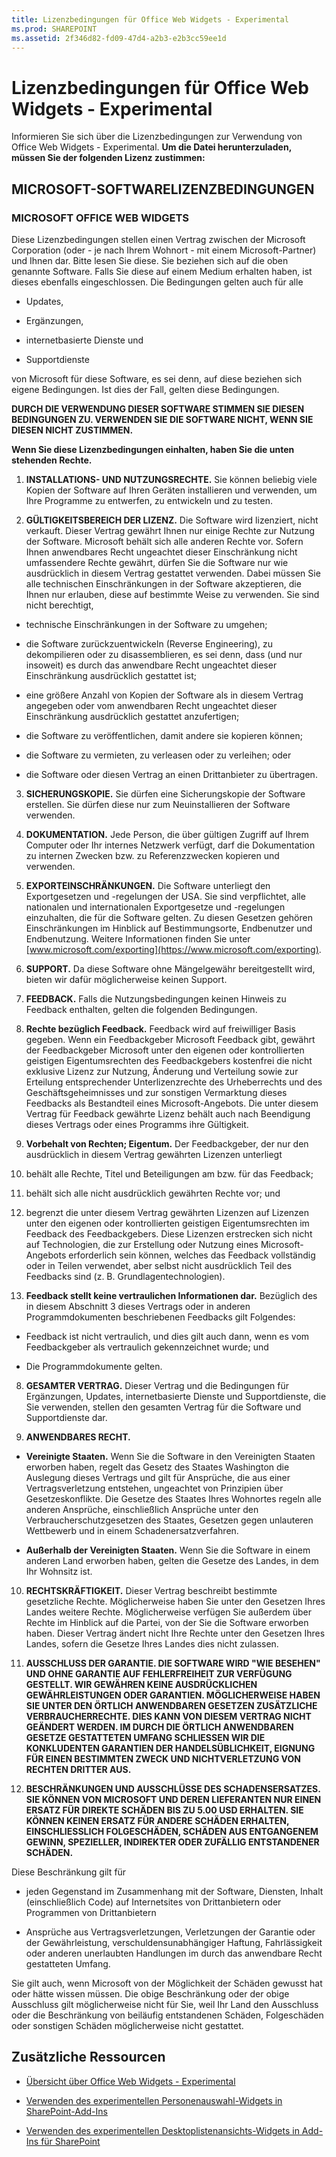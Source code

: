 ```yaml
---
title: Lizenzbedingungen für Office Web Widgets - Experimental
ms.prod: SHAREPOINT
ms.assetid: 2f346d82-fd09-47d4-a2b3-e2b3cc59ee1d
---
```



# Lizenzbedingungen für Office Web Widgets - Experimental
Informieren Sie sich über die Lizenzbedingungen zur Verwendung von Office Web Widgets - Experimental.
 **Um die Datei herunterzuladen, müssen Sie der folgenden Lizenz zustimmen:**
  
    
    


## MICROSOFT-SOFTWARELIZENZBEDINGUNGEN


### MICROSOFT OFFICE WEB WIDGETS

Diese Lizenzbedingungen stellen einen Vertrag zwischen der Microsoft Corporation (oder - je nach Ihrem Wohnort - mit einem Microsoft-Partner) und Ihnen dar. Bitte lesen Sie diese. Sie beziehen sich auf die oben genannte Software. Falls Sie diese auf einem Medium erhalten haben, ist dieses ebenfalls eingeschlossen. Die Bedingungen gelten auch für alle
  
    
    

- Updates,
    
  
- Ergänzungen,
    
  
- internetbasierte Dienste und
    
  
- Supportdienste
    
  
von Microsoft für diese Software, es sei denn, auf diese beziehen sich eigene Bedingungen. Ist dies der Fall, gelten diese Bedingungen.
  
    
    
 **DURCH DIE VERWENDUNG DIESER SOFTWARE STIMMEN SIE DIESEN BEDINGUNGEN ZU. VERWENDEN SIE DIE SOFTWARE NICHT, WENN SIE DIESEN NICHT ZUSTIMMEN.**
  
    
    
 **Wenn Sie diese Lizenzbedingungen einhalten, haben Sie die unten stehenden Rechte.**
  
    
    

1. **INSTALLATIONS- UND NUTZUNGSRECHTE.** Sie können beliebig viele Kopien der Software auf Ihren Geräten installieren und verwenden, um Ihre Programme zu entwerfen, zu entwickeln und zu testen.
    
  
2. **GÜLTIGKEITSBEREICH DER LIZENZ.** Die Software wird lizenziert, nicht verkauft. Dieser Vertrag gewährt Ihnen nur einige Rechte zur Nutzung der Software. Microsoft behält sich alle anderen Rechte vor. Sofern Ihnen anwendbares Recht ungeachtet dieser Einschränkung nicht umfassendere Rechte gewährt, dürfen Sie die Software nur wie ausdrücklich in diesem Vertrag gestattet verwenden. Dabei müssen Sie alle technischen Einschränkungen in der Software akzeptieren, die Ihnen nur erlauben, diese auf bestimmte Weise zu verwenden. Sie sind nicht berechtigt,
    
  - technische Einschränkungen in der Software zu umgehen;
    
  
  - die Software zurückzuentwickeln (Reverse Engineering), zu dekompilieren oder zu disassemblieren, es sei denn, dass (und nur insoweit) es durch das anwendbare Recht ungeachtet dieser Einschränkung ausdrücklich gestattet ist;
    
  
  - eine größere Anzahl von Kopien der Software als in diesem Vertrag angegeben oder vom anwendbaren Recht ungeachtet dieser Einschränkung ausdrücklich gestattet anzufertigen;
    
  
  - die Software zu veröffentlichen, damit andere sie kopieren können;
    
  
  - die Software zu vermieten, zu verleasen oder zu verleihen; oder
    
  
  - die Software oder diesen Vertrag an einen Drittanbieter zu übertragen.
    
  
3. **SICHERUNGSKOPIE.** Sie dürfen eine Sicherungskopie der Software erstellen. Sie dürfen diese nur zum Neuinstallieren der Software verwenden.
    
  
4. **DOKUMENTATION.** Jede Person, die über gültigen Zugriff auf Ihrem Computer oder Ihr internes Netzwerk verfügt, darf die Dokumentation zu internen Zwecken bzw. zu Referenzzwecken kopieren und verwenden.
    
  
5. **EXPORTEINSCHRÄNKUNGEN.** Die Software unterliegt den Exportgesetzen und -regelungen der USA. Sie sind verpflichtet, alle nationalen und internationalen Exportgesetze und -regelungen einzuhalten, die für die Software gelten. Zu diesen Gesetzen gehören Einschränkungen im Hinblick auf Bestimmungsorte, Endbenutzer und Endbenutzung. Weitere Informationen finden Sie unter [www.microsoft.com/exporting](https://www.microsoft.com/exporting).
    
  
6. **SUPPORT.** Da diese Software ohne Mängelgewähr bereitgestellt wird, bieten wir dafür möglicherweise keinen Support.
    
  
7. **FEEDBACK.** Falls die Nutzungsbedingungen keinen Hinweis zu Feedback enthalten, gelten die folgenden Bedingungen.
    
1. **Rechte bezüglich Feedback.** Feedback wird auf freiwilliger Basis gegeben. Wenn ein Feedbackgeber Microsoft Feedback gibt, gewährt der Feedbackgeber Microsoft unter den eigenen oder kontrollierten geistigen Eigentumsrechten des Feedbackgebers kostenfrei die nicht exklusive Lizenz zur Nutzung, Änderung und Verteilung sowie zur Erteilung entsprechender Unterlizenzrechte des Urheberrechts und des Geschäftsgeheimnisses und zur sonstigen Vermarktung dieses Feedbacks als Bestandteil eines Microsoft-Angebots. Die unter diesem Vertrag für Feedback gewährte Lizenz behält auch nach Beendigung dieses Vertrags oder eines Programms ihre Gültigkeit.
    
  
2. **Vorbehalt von Rechten; Eigentum.** Der Feedbackgeber, der nur den ausdrücklich in diesem Vertrag gewährten Lizenzen unterliegt
    
1. behält alle Rechte, Titel und Beteiligungen am bzw. für das Feedback;
    
  
2. behält sich alle nicht ausdrücklich gewährten Rechte vor; und
    
  
3. begrenzt die unter diesem Vertrag gewährten Lizenzen auf Lizenzen unter den eigenen oder kontrollierten geistigen Eigentumsrechten im Feedback des Feedbackgebers. Diese Lizenzen erstrecken sich nicht auf Technologien, die zur Erstellung oder Nutzung eines Microsoft-Angebots erforderlich sein können, welches das Feedback vollständig oder in Teilen verwendet, aber selbst nicht ausdrücklich Teil des Feedbacks sind (z. B. Grundlagentechnologien).
    
  
3. **Feedback stellt keine vertraulichen Informationen dar.** Bezüglich des in diesem Abschnitt 3 dieses Vertrags oder in anderen Programmdokumenten beschriebenen Feedbacks gilt Folgendes:
    
  - Feedback ist nicht vertraulich, und dies gilt auch dann, wenn es vom Feedbackgeber als vertraulich gekennzeichnet wurde; und
    
  
  - Die Programmdokumente gelten.
    
  
8. **GESAMTER VERTRAG.** Dieser Vertrag und die Bedingungen für Ergänzungen, Updates, internetbasierte Dienste und Supportdienste, die Sie verwenden, stellen den gesamten Vertrag für die Software und Supportdienste dar.
    
  
9. **ANWENDBARES RECHT.**
    
  - **Vereinigte Staaten.** Wenn Sie die Software in den Vereinigten Staaten erworben haben, regelt das Gesetz des Staates Washington die Auslegung dieses Vertrags und gilt für Ansprüche, die aus einer Vertragsverletzung entstehen, ungeachtet von Prinzipien über Gesetzeskonflikte. Die Gesetze des Staates Ihres Wohnortes regeln alle anderen Ansprüche, einschließlich Ansprüche unter den Verbraucherschutzgesetzen des Staates, Gesetzen gegen unlauteren Wettbewerb und in einem Schadenersatzverfahren.
    
  
  - **Außerhalb der Vereinigten Staaten.** Wenn Sie die Software in einem anderen Land erworben haben, gelten die Gesetze des Landes, in dem Ihr Wohnsitz ist.
    
  
10. **RECHTSKRÄFTIGKEIT.** Dieser Vertrag beschreibt bestimmte gesetzliche Rechte. Möglicherweise haben Sie unter den Gesetzen Ihres Landes weitere Rechte. Möglicherweise verfügen Sie außerdem über Rechte im Hinblick auf die Partei, von der Sie die Software erworben haben. Dieser Vertrag ändert nicht Ihre Rechte unter den Gesetzen Ihres Landes, sofern die Gesetze Ihres Landes dies nicht zulassen.
    
  
11. **AUSSCHLUSS DER GARANTIE. DIE SOFTWARE WIRD "WIE BESEHEN" UND OHNE GARANTIE AUF FEHLERFREIHEIT ZUR VERFÜGUNG GESTELLT. WIR GEWÄHREN KEINE AUSDRÜCKLICHEN GEWÄHRLEISTUNGEN ODER GARANTIEN. MÖGLICHERWEISE HABEN SIE UNTER DEN ÖRTLICH ANWENDBAREN GESETZEN ZUSÄTZLICHE VERBRAUCHERRECHTE. DIES KANN VON DIESEM VERTRAG NICHT GEÄNDERT WERDEN. IM DURCH DIE ÖRTLICH ANWENDBAREN GESETZE GESTATTETEN UMFANG SCHLIESSEN WIR DIE KONKLUDENTEN GARANTIEN DER HANDELSÜBLICHKEIT, EIGNUNG FÜR EINEN BESTIMMTEN ZWECK UND NICHTVERLETZUNG VON RECHTEN DRITTER AUS.**
    
  
12. **BESCHRÄNKUNGEN UND AUSSCHLÜSSE DES SCHADENSERSATZES. SIE KÖNNEN VON MICROSOFT UND DEREN LIEFERANTEN NUR EINEN ERSATZ FÜR DIREKTE SCHÄDEN BIS ZU 5.00 USD ERHALTEN. SIE KÖNNEN KEINEN ERSATZ FÜR ANDERE SCHÄDEN ERHALTEN, EINSCHLIESSLICH FOLGESCHÄDEN, SCHÄDEN AUS ENTGANGENEM GEWINN, SPEZIELLER, INDIREKTER ODER ZUFÄLLIG ENTSTANDENER SCHÄDEN.**
    
  
Diese Beschränkung gilt für
  
    
    

- jeden Gegenstand im Zusammenhang mit der Software, Diensten, Inhalt (einschließlich Code) auf Internetsites von Drittanbietern oder Programmen von Drittanbietern
    
  
- Ansprüche aus Vertragsverletzungen, Verletzungen der Garantie oder der Gewährleistung, verschuldensunabhängiger Haftung, Fahrlässigkeit oder anderen unerlaubten Handlungen im durch das anwendbare Recht gestatteten Umfang.
    
  
Sie gilt auch, wenn Microsoft von der Möglichkeit der Schäden gewusst hat oder hätte wissen müssen. Die obige Beschränkung oder der obige Ausschluss gilt möglicherweise nicht für Sie, weil Ihr Land den Ausschluss oder die Beschränkung von beiläufig entstandenen Schäden, Folgeschäden oder sonstigen Schäden möglicherweise nicht gestattet.
  
    
    

## Zusätzliche Ressourcen
<a name="bk_addresources"> </a>


-  [Übersicht über Office Web Widgets - Experimental](office-web-widgetsexperimental-overview.md)
    
  
-  [Verwenden des experimentellen Personenauswahl-Widgets in SharePoint-Add-Ins](use-the-experimental-people-picker-widget-in-sharepoint-add-ins.md)
    
  
-  [Verwenden des experimentellen Desktoplistenansichts-Widgets in Add-Ins für SharePoint](use-the-experimental-desktop-list-view-widget-in-sharepoint-add-ins.md)
    
  

